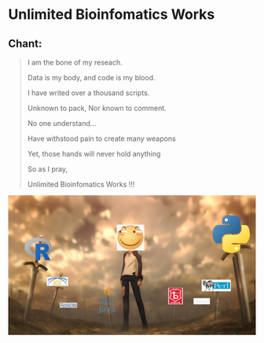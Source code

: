 # Unlimited Bioinfomatics Works

## Chant:

> I am the bone of my reseach.
>
> Data is my body, and code is my blood.
> 
> I have writed over a thousand scripts.
>
> Unknown to pack, Nor known to comment.
>
> No one understand...
>
> Have withstood pain to create many weapons
> 
> Yet, those hands will never hold anything
> 
> So as I pray,
>
> Unlimited Bioinfomatics Works !!!

![UBW](imgs/ubw.jpg)
